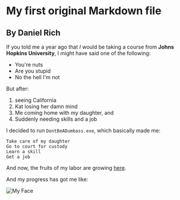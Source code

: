 # My first original Markdown file
## By Daniel Rich

If you told me a year ago that *I* would be taking a course from
**Johns Hopkins University**, I might have said one of the following:

- You're nuts
- Are you stupid
- No the hell I'm not

But after:

1. seeing California
2. Kat losing her damn mind
3. Me coming home with my daughter, and
4. Suddenly needing skills and a job

I decided to run `DontBeADumbass.exe`, which basically made me:

```
Take care of my daughter
Go to court for custody
Learn a skill
Get a job
```

And now, the fruits of my labor are growing [here](https://github.com/furyking380/my-first-repo).

And my progress has got me like:

![My Face](https://i.kym-cdn.com/entries/icons/original/000/027/475/Screen_Shot_2018-10-25_at_11.02.15_AM.png)
